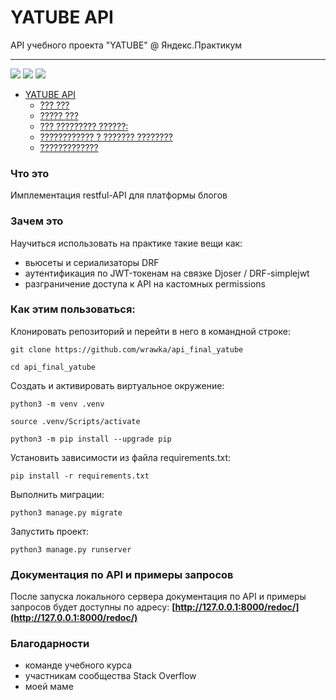 # YATUBE API
API учебного проекта "YATUBE" @ Яндекс.Практикум

---
![](https://img.shields.io/badge/OpenAPI-3.0.2-red)
![](https://img.shields.io/badge/python-3.7-blue)
![](https://img.shields.io/badge/django-2.2.6-brightgreen)

- [YATUBE API](#yatube-api)
    - [??? ???](#???-???)
    - [????? ???](#?????-???)
    - [??? ????????? ??????:](#???-?????????-??????)
    - [???????????? ? ??????? ????????](#????????????-?-???????-????????)
    - [?????????????](#?????????????)

### Что это

Имплементация restful-API для платформы блогов

### Зачем это

Научиться использовать на практике такие вещи как:
- вьюсеты и сериализаторы DRF
- аутентификация по JWT-токенам на связке Djoser / DRF-simplejwt
- разграничение доступа к  API на кастомных permissions

### Как этим пользоваться:

Клонировать репозиторий и перейти в него в командной строке:

```
git clone https://github.com/wrawka/api_final_yatube
```

```
cd api_final_yatube
```

Создать и активировать виртуальное окружение:

```
python3 -m venv .venv
```

```
source .venv/Scripts/activate
```

```
python3 -m pip install --upgrade pip
```

Установить зависимости из файла requirements.txt:

```
pip install -r requirements.txt
```

Выполнить миграции:

```
python3 manage.py migrate
```

Запустить проект:

```
python3 manage.py runserver
```


### Документация по API и примеры запросов

После запуска локального сервера
документация по API и примеры запросов будет доступны по адресу:
**[http://127.0.0.1:8000/redoc/](http://127.0.0.1:8000/redoc/)**

### Благодарности

- команде учебного курса 
- участникам сообщества Stack Overflow
- моей маме
